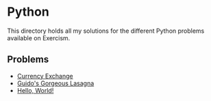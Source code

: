 # Python

This directory holds all my solutions for the different Python problems available on Exercism.

## Problems

- [Currency Exchange](./currency-exchange/README.md)
- [Guido's Gorgeous Lasagna](./guidos-gorgeous-lasagna/README.md)
- [Hello, World!](./hello-world/README.md)
